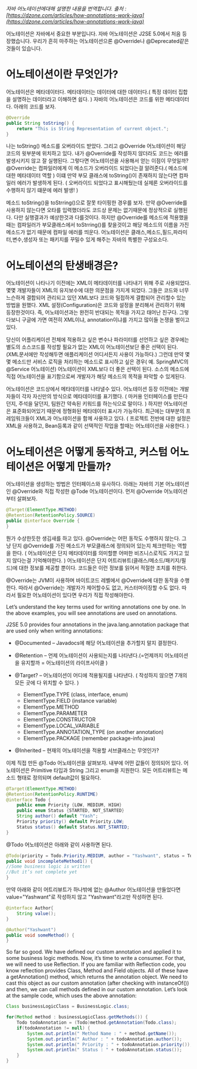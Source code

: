 _자바 어노테이션에대해 설명한 내용을 번역합니다. 출처 : [https://dzone.com/articles/how-annotations-work-java](https://dzone.com/articles/how-annotations-work-java)_

어노테이션은 자바에서 중요한 부분입니다. 자바 어노테이션은 J2SE 5.0에서 처음 등장했습니다. 우리가 흔히 마주하는 어노테이션으론 @Override나 @Deprecated같은 것들이 있습니다.

# 어노테이션이란 무엇인가?
어노테이션은 메타데이터다. 메타데이터는 데이터에 대한 데이터다.( 특정 데이터 집합을 설명하는 데이터라고 이해하면 쉽다. ) 자바의 어노테이션은 코드를 위한 메타데이터다. 아래의 코드를 보자.  
```java
@Override
public String toString() {
    return "This is String Representation of current object.";
}
```
나는 toString() 메소드를 오버라이드 받았다. 그리고 @Override 어노테이션이 해당 코드의 윗부분에 위치하고 있다. 내가 @Override를 작성하지 않더라도 코드는 에러를 발생시키지 않고 잘 실행된다. 
그렇다면 어노테이션을 사용해서 얻는 이점이 무엇일까? @Override는 컴파일러에게 이 메소드가 오버라이드 되었다는걸 알려준다.( 메소드에 대한 메타데이터 역할 ) 이떄 만약 부모 클래스에 toString()이 존재하지 않는다면 컴파일러 에러가 발생하게 된다. ( 오버라이드 되었다고 표시해뒀는데 실제론 오버라이드를 수행하지 않기 떄문에 에러 발생! )

메소드 toString()을 toStrring()으로 잘못 타이핑한 경우를 보자. 만약 @Override를 사용하지 않는다면 오타를 입력했더라도 코드상 문제는 없기때문에 정상적으로 실행된다. 다만 실행결과가 예상한것과 다를것이다. 하지만 @Override를 메소드에 적용했을때는 컴파일러가 부모클래스에서 toStrring()를 찾을것이고 해당 메소드의 이름을 가진 메소드가 없기 때문에 컴파일 에러를 띄운다.
어노테이션은 클래스,메소드,필드,파라미터,변수,생성자 또는 패키지를 꾸밀수 있게 해주는 자바의 특별한 구성요소다.


# 어노테이션의 탄생배경은?
어노테이션이 나타나기 이전에는 XML이 메타데이터를 나타내기 위해 주로 사용되었다. 몇몇 개발자들이 XML의 유지보수에 대한 의문점을 가지게 되었다. 그들은 코드와 너무 느슨하게 결합되어 관리되고 있던 XML보다 코드와 밀접하게 결합되어 관리할수 있는 방법을 원했다. XML 설정(Configuration)은 코드와 설정을 분리해서 관리하기 위해 등장한것이다. 즉, 어노테이션과는 완전히 반대되는 목적을 가지고 태어난 친구다. 그렇다보니 구글에 가면 여전히 XML이냐, annotation이냐를 가지고 많이들 논쟁을 벌이고 있다. 

당신이 어플리케이션 전체에 적용하고 싶은 변수나 파라미터를 선언하고 싶은 경우에는 별도의 소스코드를 작성할 필요가 없는 XML이 어노테이션보단 좋은 선택이 된다.(XML문서에만 작성해두면 애플리케이션 어디서든지 사용이 가능하다.) 그런데 만약 몇몇 메소드만 서비스 로직을 처리하는 메소드로 표시하고 싶은 경우( 예. SpringMVC의 @Service 어노테이션) 어노테이션이 XML보다 더 좋은 선택이 된다. 소스의 메소드에 직접 어노테이션을 표기함으로써 개발자가 해당 메소드의 목적을 파악할 수 있게된다.

어노테이션은 코드상에서 메타데이터를 나타낼수 있다. 어노테이션 등장 이전에는 개발자들이 각자 자신만의 방식으로 메타데이터를 표기했다. ( 마커용 인터페이스를 만든다던지, 주석을 달던지, 팀원간 약속된 키워드를 하는식으로 말이다. ) 하지만 어노테이션은 표준화되어있기 때문에 정형화된 메타데이터 표시가 가능하다.
최근에는 대부분의 프레임워크들이 XML과 어노테이션을 함께 사용하고 있다. ( 프로젝트 전반에 대한 설정은 XML을 사용하고, Bean등록과 같이 선택적인 작업을 할때는 어노테이션을 사용한다. )

# 어노테이션은 어떻게 동작하고, 커스텀 어노테이션은 어떻게 만들까?

어노테이션을 생성하는 방법은 인터페이스와 유사하다. 아래는 자바의 기본 어노테이션인 @Override와 직접 작성한 @Tode 어노테이션이다. 먼저 @Override 어노테이션부터 살펴보자.

```java
@Target(ElementType.METHOD)
@Retention(RetentionPolicy.SOURCE)
public @interface Override {
}
```

뭔가 수상한듯한 생김새를 하고 있다. @Override는 어떤 동작도 수행하지 않는다. 그냥 단지 @Override를 가진 메소드가 부모클래스에 정의되어 있는지 체크만하는 역할을 한다. ( 어노테이션은 단지 메타데이터를 의미할뿐 어떠한 비즈니스로직도 가지고 있지 않다는걸 기억해야한다. ) 
어노테이션은 단지 어트리뷰트(클래스/메소드/패키지/필드)에 대한 정보를 제공할 뿐이다. 코드들은 이런 정보를 읽어서 적절한 조치를 취한다. 

@Override는 JVM이 사용하며 바이트코드 레벨에서 @Override에 대한 동작을 수행한다. 따라서 @Override는 개발자가 제어할수도 없고, 커스터마이징할 수도 없다. 따라서 필요한 어노테이션이 있다면 우리가 직접 작성해야한다. 

Let’s understand the key terms used for writing annotations one by one. In the above examples, you will see annotations are used on annotations.

J2SE 5.0 provides four annotations in the java.lang.annotation package that are used only when writing annotations:

+ @Documented  – Javadocs에 해당 어노테이션을 추가할지 말지 결정한다. 
+ @Retention  – 언제 어노테이션이 사용되는지를 나타낸다.(=언제까지 어노테이션을 유지할까 = 어노테이션의 라이프사이클 )
+ @Target?  – 어노테이션이 어디에 적용될지를 나타낸다. ( 작성하지 않으면 7개의 모든 곳에 다 위치할 수 있다. )
    + ElementType.TYPE (class, interface, enum)
    + ElementType.FIELD (instance variable)
    + ElementType.METHOD
    + ElementType.PARAMETER
    + ElementType.CONSTRUCTOR
    + ElementType.LOCAL_VARIABLE
    + ElementType.ANNOTATION_TYPE (on another annotation)
    + ElementType.PACKAGE (remember package-info.java)

+ @Inherited  – 현재의 어노테이션을 적용할 서브클래스는 무엇인가?



이제 직접 만든 @Todo 어노테이션을 살펴보자. 내부에 어떤 값들이 정의되어 있다. 
어노테이션은 Primitive 타입과 String 그리고 enum을 지원한다. 모든 어트리뷰트는 메소드 형태로 정의되며 default값이 필요하다. 

```java
@Target(ElementType.METHOD)
@Retention(RetentionPolicy.RUNTIME)
@interface Todo {
    public enum Priority {LOW, MEDIUM, HIGH}
    public enum Status {STARTED, NOT_STARTED}
    String author() default "Yash";
    Priority priority() default Priority.LOW;
    Status status() default Status.NOT_STARTED;
}

```

@Todo 어노테이션은 아래와 같이 사용하면 된다. 
```java
@Todo(priority = Todo.Priority.MEDIUM, author = "Yashwant", status = Todo.Status.STARTED)
public void incompleteMethod1() {
//Some business logic is written
//But it’s not complete yet
}
```

만약 아래와 같이 어트리뷰트가 하나밖에 없는 @Author 어노테이션을 만들었다면 value="Yashwant"로 작성하지 않고 "Yashwant"라고만 작성하면 된다. 
```java
@interface Author{
    String value();
}
```
```java
@Author("Yashwant")
public void someMethod() {
}
```




So far so good. We have defined our custom annotation and applied it to some business logic methods. Now, it’s time to write a consumer. For that, we will need to use Reflection. If you are familiar with Reflection code, you know reflection provides Class, Method and Field objects. All of these have a getAnnotation()  method, which returns the annotation object. We need to cast this object as our custom annotation (after checking with instanceOf()) and then, we can call methods defined in our custom annotation. Let’s look at the sample code, which uses the above annotation:

```java
Class businessLogicClass = BusinessLogic.class;

for(Method method : businessLogicClass.getMethods()) {
    Todo todoAnnotation = (Todo)method.getAnnotation(Todo.class);
    if(todoAnnotation != null) {
        System.out.println(" Method Name : " + method.getName());
        System.out.println(" Author : " + todoAnnotation.author());
        System.out.println(" Priority : " + todoAnnotation.priority());
        System.out.println(" Status : " + todoAnnotation.status());
    }
}

```



